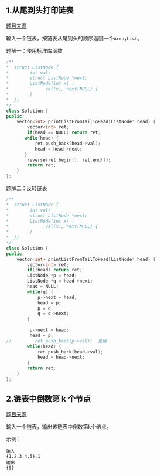 ## 1.从尾到头打印链表
[题目来源](https://www.nowcoder.com/practice/d0267f7f55b3412ba93bd35cfa8e8035?tpId=13&tqId=11156&rp=1&ru=%2Fta%2Fcoding-interviews&qru=%2Fta%2Fcoding-interviews%2Fquestion-ranking&tab=answerKey)

输入一个链表，按链表从尾到头的顺序返回一个`ArrayList`。

题解一：使用标准库函数

```cpp
/**
*  struct ListNode {
*        int val;
*        struct ListNode *next;
*        ListNode(int x) :
*              val(x), next(NULL) {
*        }
*  };
*/
class Solution {
public:
    vector<int> printListFromTailToHead(ListNode* head) {
        vector<int> ret;
        if(head == NULL) return ret;
       while(head) {
           ret.push_back(head->val);
           head = head->next;
       }
        reverse(ret.begin(), ret.end());
        return ret;
    }
};
```

题解二：反转链表

```cpp
/**
*  struct ListNode {
*        int val;
*        struct ListNode *next;
*        ListNode(int x) :
*              val(x), next(NULL) {
*        }
*  };
*/
class Solution {
public:
    vector<int> printListFromTailToHead(ListNode* head) {
        vector<int> ret;
        if(!head) return ret; 
        ListNode *p = head;
        ListNode *q = head->next;
        head = NULL;
        while(q) {
            p->next = head;
            head = p;
            p = q;
            q = q->next;
        }
        
         p->next = head;
         head = p;
//         ret.push_back(p->val);  更慢
        while(head) {
            ret.push_back(head->val);
            head = head->next;
        }
        return ret;
    }
};
```

## 2.链表中倒数第 k 个节点

[题目来源](https://www.nowcoder.com/practice/886370fe658f41b498d40fb34ae76ff9?tpId=13&tqId=11167&rp=1&ru=%2Fta%2Fcoding-interviews&qru=%2Fta%2Fcoding-interviews%2Fquestion-ranking&tab=answerKey)

输入一个链表，输出该链表中倒数第k个结点。

示例：
```
输入
{1,2,3,4,5},1
输出
{5}
```

